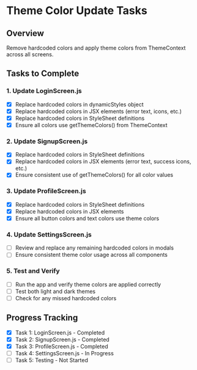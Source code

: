 # Theme Color Update Tasks

## Overview
Remove hardcoded colors and apply theme colors from ThemeContext across all screens.

## Tasks to Complete

### 1. Update LoginScreen.js
- [x] Replace hardcoded colors in dynamicStyles object
- [x] Replace hardcoded colors in JSX elements (error text, icons, etc.)
- [x] Replace hardcoded colors in StyleSheet definitions
- [x] Ensure all colors use getThemeColors() from ThemeContext

### 2. Update SignupScreen.js
- [x] Replace hardcoded colors in StyleSheet definitions
- [x] Replace hardcoded colors in JSX elements (error text, success icons, etc.)
- [x] Ensure consistent use of getThemeColors() for all color values

### 3. Update ProfileScreen.js
- [x] Replace hardcoded colors in StyleSheet definitions
- [x] Replace hardcoded colors in JSX elements
- [x] Ensure all button colors and text colors use theme colors

### 4. Update SettingsScreen.js
- [ ] Review and replace any remaining hardcoded colors in modals
- [ ] Ensure consistent theme color usage across all components

### 5. Test and Verify
- [ ] Run the app and verify theme colors are applied correctly
- [ ] Test both light and dark themes
- [ ] Check for any missed hardcoded colors

## Progress Tracking
- [x] Task 1: LoginScreen.js - Completed
- [x] Task 2: SignupScreen.js - Completed
- [x] Task 3: ProfileScreen.js - Completed
- [ ] Task 4: SettingsScreen.js - In Progress
- [ ] Task 5: Testing - Not Started
